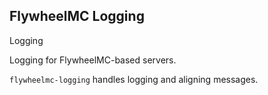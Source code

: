 ## FlywheelMC Logging
Logging

Logging for FlywheelMC-based servers.

`flywheelmc-logging` handles logging and aligning messages.
